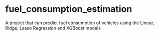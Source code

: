 # fuel_consumption_estimation
A project that can predict fuel consumption of vehicles using the Linear, Ridge, Lasso Regression and XGBoost models
